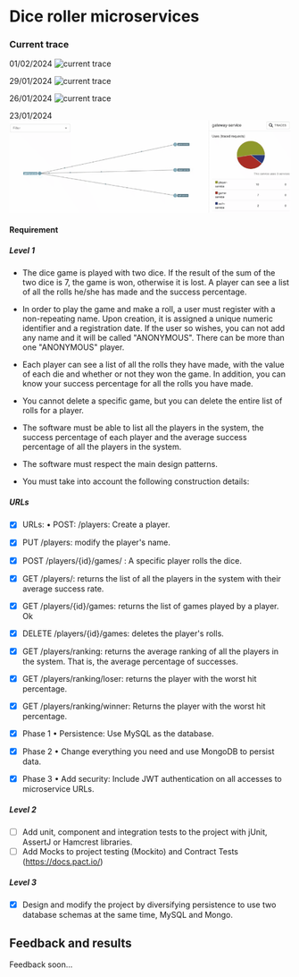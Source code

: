 # Dice roller microservices

### Current trace

01/02/2024
![current trace](dice-roller-microservices-use-trace4.gif)

29/01/2024
![current trace](dice-roller-microservices-use-trace3.gif)

26/01/2024
![current trace](dice-roller-microservices-use-trace2-1.gif)

23/01/2024
![current trace](dice-roller-microservices-use-trace.gif)

#### Requirement

##### Level 1

- The dice game is played with two dice. If the result of the sum of the two dice is 7, the game is won, otherwise it is lost. A player can see a list of all the rolls he/she has made and the success percentage.
- In order to play the game and make a roll, a user must register with a non-repeating name. Upon creation, it is assigned a unique numeric identifier and a registration date. If the user so wishes, you can not add any name and it will be called "ANONYMOUS". There can be more than one "ANONYMOUS" player.
- Each player can see a list of all the rolls they have made, with the value of each die and whether or not they won the game. In addition, you can know your success percentage for all the rolls you have made.
- You cannot delete a specific game, but you can delete the entire list of rolls for a player.
- The software must be able to list all the players in the system, the success percentage of each player and the average success percentage of all the players in the system.
- The software must respect the main design patterns.

- You must take into account the following construction details:

##### URLs

- [x] URLs: • POST: /players: Create a player.
- [x] PUT /players: modify the player's name.
- [x] POST /players/{id}/games/ : A specific player rolls the dice.
- [x] GET /players/: returns the list of all the players in the system with their average success rate.
- [x] GET /players/{id}/games: returns the list of games played by a player. Ok
- [x] DELETE /players/{id}/games: deletes the player's rolls.
- [x] GET /players/ranking: returns the average ranking of all the players in the system. That is, the average percentage of successes.  
- [x] GET /players/ranking/loser: returns the player with the worst hit percentage.
- [x] GET /players/ranking/winner: Returns the player with the worst hit percentage.

- [x] Phase 1
• Persistence: Use MySQL as the database.

- [x] Phase 2
• Change everything you need and use MongoDB to persist data.

- [x] Phase 3
• Add security: Include JWT authentication on all accesses to microservice URLs.


##### Level 2

- [ ] Add unit, component and integration tests to the project with jUnit, AssertJ or Hamcrest libraries.
- [ ] Add Mocks to project testing (Mockito) and Contract Tests (https://docs.pact.io/)

##### Level 3

- [x] Design and modify the project by diversifying persistence to use two database schemas at the same time, MySQL and Mongo.


## Feedback and results

Feedback soon...